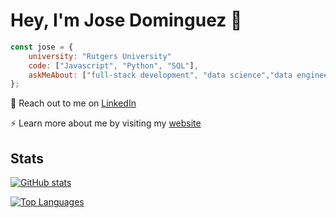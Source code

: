 # Hey, I'm Jose Dominguez 👋

```javascript
const jose = {
    university: "Rutgers University"
    code: ["Javascript", "Python", "SQL"],
    askMeAbout: ["full-stack development", "data science","data engineering"],
};
```

:speech_balloon: Reach out to me on [LinkedIn](https://www.linkedin.com/in/josedom/)

:zap: Learn more about me by visiting my [website](https://www.josedom.net/)

## Stats
[![GitHub stats](https://github-readme-stats.vercel.app/api?username=jose-dom)](https://www.josedom.net/)

[![Top Languages](https://github-readme-stats.vercel.app/api/top-langs/?username=jose-dom&layout=compact)](https://www.josedom.net/)
